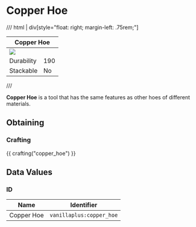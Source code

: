 # Copper Hoe

/// html | div[style="float: right; margin-left: .75rem;"]
<table>
  <thead>
    <tr>
      <th style="text-align: center;" colspan="2">Copper Hoe</td>
    </tr>
  </thead>
  <tbody>
    <tr>
      <td colspan="2"><img src="../../../assets/img/items/copper_hoe.png" style="max-width: 250px;">
    </tr>
    <tr>
      <td>Durability</td>
      <td>190</td>
    </tr>
    <tr>
      <td>Stackable</td>
      <td>No</td>
    </tr>
  </tbody>
</table>
///

**Copper Hoe** is a tool that has the same features as other hoes of different materials.

## Obtaining

### Crafting

{{ crafting("copper_hoe") }}

## Data Values

### ID

| Name       | Identifier               |
|------------|--------------------------|
| Copper Hoe | `vanillaplus:copper_hoe` |
